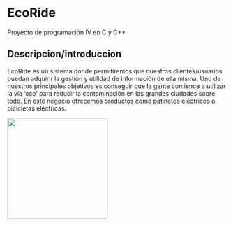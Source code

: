 # EcoRide
Proyecto de programación IV en C y C++

## Descripcion/introduccion
EcoRide es un sistema donde permitiremos que nuestros clientes/usuarios puedan adquirir la gestión y utilidad de información de ella misma. Uno de nuestros principales objetivos es conseguir que la gente comience a utilizar la vía ‘eco’ para reducir la contaminación en las grandes ciudades sobre todo. En este negocio ofrecemos productos como patinetes eléctricos o bicicletas eléctricas. 


<img align= 'left' src="https://ecoride.es/wp-content/uploads/2020/07/ECORIDE-CITY-logo-sin-fondo-2.png" width="230">

